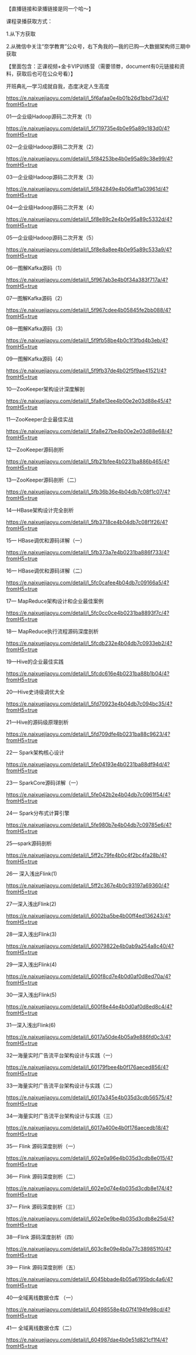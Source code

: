 【直播链接和录播链接是同一个哈～】

课程录播获取方式：

1.从下方获取

2.从微信中关注“奈学教育”公众号，右下角我的—我的已购—大数据架构师三期中获取

【里面包含：正课视频+金卡VIP训练营（需要领劵，document有0元链接和资料，获取后也可在公众号看）】



开班典礼—学习成就自我，态度决定人生高度

https://e.naixuejiaoyu.com/detail/l_5f6afaa0e4b01b26d1bbd73d/4?fromH5=true



01—企业级Hadoop源码二次开发（1）

https://e.naixuejiaoyu.com/detail/l_5f719735e4b0e95a89c183d0/4?fromH5=true



02—企业级Hadoop源码二次开发（2）

https://e.naixuejiaoyu.com/detail/l_5f84253be4b0e95a89c38e99/4?fromH5=true



03—企业级Hadoop源码二次开发（3）

https://e.naixuejiaoyu.com/detail/l_5f842849e4b06aff1a03961d/4?fromH5=true



04—企业级Hadoop源码二次开发（4）

https://e.naixuejiaoyu.com/detail/l_5f8e89c2e4b0e95a89c5332d/4?fromH5=true



05—企业级Hadoop源码二次开发（5）

https://e.naixuejiaoyu.com/detail/l_5f8e8a8ee4b0e95a89c533a9/4?fromH5=true



06—图解Kafka源码（1）

https://e.naixuejiaoyu.com/detail/l_5f967ab3e4b0f34a383f717a/4?fromH5=true



07—图解Kafka源码（2）

https://e.naixuejiaoyu.com/detail/l_5f967cdee4b05845fe2bb088/4?fromH5=true



08—图解Kafka源码（3）

https://e.naixuejiaoyu.com/detail/l_5f9fb58be4b0c1f3fbd4b3eb/4?fromH5=true



09—图解Kafka源码（4）

https://e.naixuejiaoyu.com/detail/l_5f9fb37de4b02f5f9ae41521/4?fromH5=true



10—ZooKeeper架构设计深度解剖

https://e.naixuejiaoyu.com/detail/l_5fa8e13ee4b00e2e03d88e45/4?fromH5=true



11—ZooKeeper企业最佳实战

https://e.naixuejiaoyu.com/detail/l_5fa8e27be4b00e2e03d88e68/4?fromH5=true



12—ZooKeeper源码剖析

https://e.naixuejiaoyu.com/detail/l_5fb21bfee4b0231ba886b465/4?fromH5=true



13—ZooKeeper源码剖析（二）

https://e.naixuejiaoyu.com/detail/l_5fb36b36e4b04db7c08f1c07/4?fromH5=true



14—HBase架构设计完全剖析

https://e.naixuejiaoyu.com/detail/l_5fb3718ce4b04db7c08f1f26/4?fromH5=true



15— HBase调优和源码详解（一）

https://e.naixuejiaoyu.com/detail/l_5fb373a7e4b0231ba886f733/4?fromH5=true



16— HBase调优和源码详解（二）

https://e.naixuejiaoyu.com/detail/l_5fc0cafee4b04db7c09166a5/4?fromH5=true



17— MapReduce架构设计和企业最佳案例

https://e.naixuejiaoyu.com/detail/l_5fc0cc0ce4b0231ba8893f7c/4?fromH5=true



18— MapReduce执行流程源码深度剖析

https://e.naixuejiaoyu.com/detail/l_5fcdb232e4b04db7c0933eb2/4?fromH5=true



19—Hive的企业最佳实践

https://e.naixuejiaoyu.com/detail/l_5fcdc616e4b0231ba88b1b04/4?fromH5=true



20—Hive史诗级调优大全

https://e.naixuejiaoyu.com/detail/l_5fd70923e4b04db7c094bc35/4?fromH5=true



21—Hive的源码级原理剖析

https://e.naixuejiaoyu.com/detail/l_5fd709dfe4b0231ba88c9623/4?fromH5=true



22— Spark架构核心设计

https://e.naixuejiaoyu.com/detail/l_5fe04193e4b0231ba88df94d/4?fromH5=true



23— SparkCore源码详解（一）

https://e.naixuejiaoyu.com/detail/l_5fe042b2e4b04db7c0961f54/4?fromH5=true



24— Spark分布式计算引擎

https://e.naixuejiaoyu.com/detail/l_5fe980b7e4b04db7c09785e6/4?fromH5=true



25—spark源码剖析

https://e.naixuejiaoyu.com/detail/l_5ff2c79fe4b0c4f2bc4fa28b/4?fromH5=true



26— 深入浅出Flink(1)  

https://e.naixuejiaoyu.com/detail/l_5ff2c367e4b0c93197a69360/4?fromH5=true



27—深入浅出Flink(2)

https://e.naixuejiaoyu.com/detail/l_6002ba5be4b00ff4ed136243/4?fromH5=true



28—深入浅出Flink(3)

https://e.naixuejiaoyu.com/detail/l_60079822e4b0ab9a254a8c40/4?fromH5=true



29—深入浅出Flink(4)

https://e.naixuejiaoyu.com/detail/l_600f8cd7e4b0d0af0d8ed70a/4?fromH5=true



30—深入浅出Flink(5)

https://e.naixuejiaoyu.com/detail/l_600f8e44e4b0d0af0d8ed8c4/4?fromH5=true



31—深入浅出Flink(6)

https://e.naixuejiaoyu.com/detail/l_6017a50de4b05a9e886fd0c3/4?fromH5=true



32—海量实时广告流平台架构设计与实践（一）

https://e.naixuejiaoyu.com/detail/l_60179fbee4b0f176aeced856/4?fromH5=true



33—海量实时广告流平台架构设计与实践（二）

https://e.naixuejiaoyu.com/detail/l_6017a345e4b035d3cdb56575/4?fromH5=true



34—海量实时广告流平台架构设计与实践（三）

https://e.naixuejiaoyu.com/detail/l_6017a400e4b0f176aecedb18/4?fromH5=true



35— Flink 源码深度剖析（一）

https://e.naixuejiaoyu.com/detail/l_602e0a96e4b035d3cdb8e015/4?fromH5=true



36— Flink 源码深度剖析（二）

https://e.naixuejiaoyu.com/detail/l_602e0d74e4b035d3cdb8e174/4?fromH5=true



37—  Flink 源码深度剖析（三）

https://e.naixuejiaoyu.com/detail/l_602e0e9be4b035d3cdb8e25d/4?fromH5=true



38—Flink 源码深度剖析（四）

https://e.naixuejiaoyu.com/detail/l_603c8e09e4b0a77c389851f0/4?fromH5=true



39— Flink 源码深度剖析（五）

https://e.naixuejiaoyu.com/detail/l_6045bbade4b05a6195bdc4a6/4?fromH5=true



40—全域离线数据仓库 （一）

https://e.naixuejiaoyu.com/detail/l_60498558e4b07f4194fe98cd/4?fromH5=true



41— 全域离线数据仓库（二）

https://e.naixuejiaoyu.com/detail/l_604987dae4b0e51d821cf1f4/4?fromH5=true